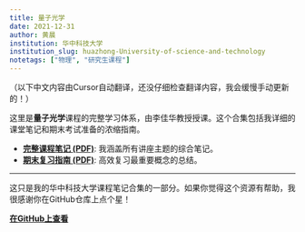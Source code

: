 ```yaml
---
title: 量子光学
date: 2021-12-31
author: 黄晨
institution: 华中科技大学
institution_slug: huazhong-University-of-science-and-technology
notetags: ["物理", "研究生课程"]
---
```


（以下中文内容由Cursor自动翻译，还没仔细检查翻译内容，我会缓慢手动更新的！）

这里是**量子光学**课程的完整学习体系，由李佳华教授授课。这个合集包括我详细的课堂笔记和期末考试准备的浓缩指南。

- [**完整课程笔记 (PDF)**](/notes/quantum-optics/pdf/quantum-optics.pdf): 我涵盖所有讲座主题的综合笔记。
- [**期末复习指南 (PDF)**](/notes/quantum-optics/pdf/review-quantum-optics.pdf): 高效复习最重要概念的总结。

---

这只是我的华中科技大学课程笔记合集的一部分。如果你觉得这个资源有帮助，我很感谢你在GitHub仓库上点个星！

[**在GitHub上查看**](https://github.com/chenx820/HUST-course-notes)
